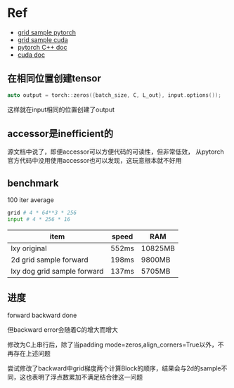 # Ref

* [grid sample pytorch](https://pytorch.org/docs/stable/generated/torch.nn.functional.grid_sample.html?highlight=grid_sample#torch.nn.functional.grid_sample)
* [grid sample cuda](https://github.com/pytorch/pytorch/blob/master/aten/src/ATen/native/cuda/GridSampler.cu)
* [pytorch C++ doc](https://pytorch.org/cppdocs/notes/tensor_creation.html)
* [cuda doc](https://docs.nvidia.com/cuda/)

## 在相同位置创建tensor

```c++
auto output = torch::zeros({batch_size, C, L_out}, input.options());
```

这样就在input相同的位置创建了output

## accessor是inefficient的

源文档中说了，即便accessor可以方便代码的可读性，但非常低效， 从pytorch官方代码中没用使用accessor也可以发现，这玩意根本就不好用

## benchmark
100 iter average
```python
grid # 4 * 64**3 * 256
input # 4 * 256 * 16
```
|item|speed|RAM|
|----|----|-----|
|lxy original|552ms|10825MB|
|2d grid sample forward|198ms|9800MB|
|lxy dog grid sample forward|137ms|5705MB|

## 进度
forward backward done

但backward error会随着C的增大而增大

修改为C上串行后，除了当padding mode=zeros,align_corners=True以外，不再存在上述问题

尝试修改了backward中grid梯度两个计算Block的顺序，结果会与2d的sample不同，这也表明了浮点数累加不满足结合律这一问题
